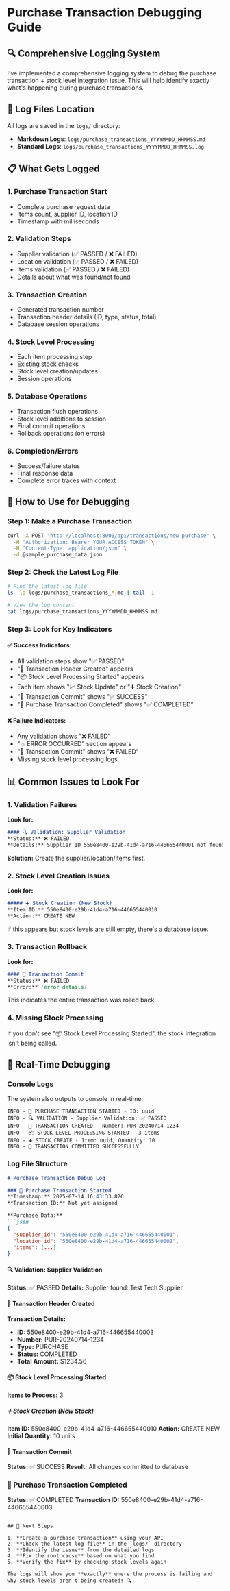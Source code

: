 # Purchase Transaction Debugging Guide

## 🔍 Comprehensive Logging System

I've implemented a comprehensive logging system to debug the purchase transaction + stock level integration issue. This will help identify exactly what's happening during purchase transactions.

## 📁 Log Files Location

All logs are saved in the `logs/` directory:

- **Markdown Logs**: `logs/purchase_transactions_YYYYMMDD_HHMMSS.md`
- **Standard Logs**: `logs/purchase_transactions_YYYYMMDD_HHMMSS.log`

## 📋 What Gets Logged

### 1. **Purchase Transaction Start**
- Complete purchase request data
- Items count, supplier ID, location ID
- Timestamp with milliseconds

### 2. **Validation Steps**
- Supplier validation (✅ PASSED / ❌ FAILED)
- Location validation (✅ PASSED / ❌ FAILED)  
- Items validation (✅ PASSED / ❌ FAILED)
- Details about what was found/not found

### 3. **Transaction Creation**
- Generated transaction number
- Transaction header details (ID, type, status, total)
- Database session operations

### 4. **Stock Level Processing**
- Each item processing step
- Existing stock checks
- Stock level creation/updates
- Session operations

### 5. **Database Operations**
- Transaction flush operations
- Stock level additions to session
- Final commit operations
- Rollback operations (on errors)

### 6. **Completion/Errors**
- Success/failure status
- Final response data
- Complete error traces with context

## 🧪 How to Use for Debugging

### Step 1: Make a Purchase Transaction
```bash
curl -X POST "http://localhost:8000/api/transactions/new-purchase" \
  -H "Authorization: Bearer YOUR_ACCESS_TOKEN" \
  -H "Content-Type: application/json" \
  -d @sample_purchase_data.json
```

### Step 2: Check the Latest Log File
```bash
# Find the latest log file
ls -la logs/purchase_transactions_*.md | tail -1

# View the log content
cat logs/purchase_transactions_YYYYMMDD_HHMMSS.md
```

### Step 3: Look for Key Indicators

#### ✅ **Success Indicators:**
- All validation steps show "✅ PASSED"
- "📝 Transaction Header Created" appears
- "📦 Stock Level Processing Started" appears
- Each item shows "📈 Stock Update" or "➕ Stock Creation"
- "💾 Transaction Commit" shows "✅ SUCCESS"
- "🎯 Purchase Transaction Completed" shows "✅ COMPLETED"

#### ❌ **Failure Indicators:**
- Any validation shows "❌ FAILED"
- "💥 ERROR OCCURRED" section appears
- "💾 Transaction Commit" shows "❌ FAILED"
- Missing stock level processing logs

## 📊 Common Issues to Look For

### 1. **Validation Failures**
**Look for:**
```markdown
#### 🔍 Validation: Supplier Validation
**Status:** ❌ FAILED
**Details:** Supplier ID 550e8400-e29b-41d4-a716-446655440001 not found
```

**Solution:** Create the supplier/location/items first.

### 2. **Stock Level Creation Issues**
**Look for:**
```markdown
##### ➕ Stock Creation (New Stock)
**Item ID:** 550e8400-e29b-41d4-a716-446655440010
**Action:** CREATE NEW
```

If this appears but stock levels are still empty, there's a database issue.

### 3. **Transaction Rollback**
**Look for:**
```markdown
#### 💾 Transaction Commit
**Status:** ❌ FAILED
**Error:** [error details]
```

This indicates the entire transaction was rolled back.

### 4. **Missing Stock Processing**
If you don't see "📦 Stock Level Processing Started", the stock integration isn't being called.

## 🔧 Real-Time Debugging

### Console Logs
The system also outputs to console in real-time:
```
INFO - 🛒 PURCHASE TRANSACTION STARTED - ID: uuid
INFO - 🔍 VALIDATION - Supplier Validation: ✅ PASSED
INFO - 📝 TRANSACTION CREATED - Number: PUR-20240714-1234
INFO - 📦 STOCK LEVEL PROCESSING STARTED - 3 items
INFO - ➕ STOCK CREATE - Item: uuid, Quantity: 10
INFO - 💾 TRANSACTION COMMITTED SUCCESSFULLY
```

### Log File Structure
```markdown
# Purchase Transaction Debug Log

### 🛒 Purchase Transaction Started
**Timestamp:** 2025-07-14 16:43:33.826
**Transaction ID:** Not yet assigned

**Purchase Data:**
```json
{
  "supplier_id": "550e8400-e29b-41d4-a716-446655440001",
  "location_id": "550e8400-e29b-41d4-a716-446655440002",
  "items": [...]
}
```

#### 🔍 Validation: Supplier Validation
**Status:** ✅ PASSED
**Details:** Supplier found: Test Tech Supplier

#### 📝 Transaction Header Created
**Transaction Details:**
- **ID:** 550e8400-e29b-41d4-a716-446655440003
- **Number:** PUR-20240714-1234
- **Type:** PURCHASE
- **Status:** COMPLETED
- **Total Amount:** $1234.56

#### 📦 Stock Level Processing Started
**Items to Process:** 3

##### ➕ Stock Creation (New Stock)
**Item ID:** 550e8400-e29b-41d4-a716-446655440010
**Action:** CREATE NEW
**Initial Quantity:** 10 units

#### 💾 Transaction Commit
**Status:** ✅ SUCCESS
**Result:** All changes committed to database

### 🎯 Purchase Transaction Completed
**Status:** ✅ COMPLETED
**Transaction ID:** 550e8400-e29b-41d4-a716-446655440003
```

## 🎯 Next Steps

1. **Create a purchase transaction** using your API
2. **Check the latest log file** in the `logs/` directory
3. **Identify the issue** from the detailed logs
4. **Fix the root cause** based on what you find
5. **Verify the fix** by checking stock levels again

The logs will show you **exactly** where the process is failing and why stock levels aren't being created! 🔍
